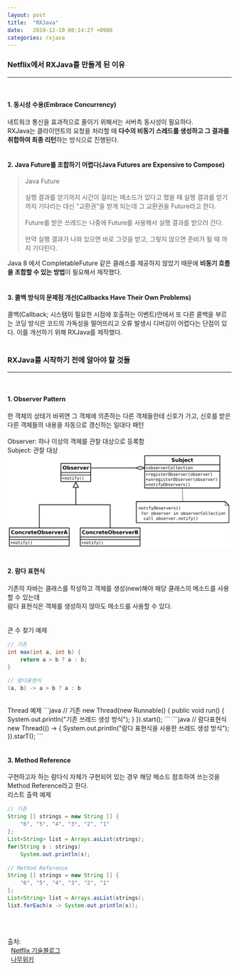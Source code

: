 ```yaml
---
layout: post
title:  "RXJava"
date:   2019-12-10 00:14:27 +0900
categories: rxjava
---
```


### Netflix에서 RXJava를 만들게 된 이유
-----
<br>

#### 1. 동시성 수용(Embrace Concurrency)
네트워크 통신을 효과적으로 줄이기 위해서는 서버측 동시성이 필요하다.<br>
RXJava는 클라이언트의 요청을 처리할 때 **다수의 비동기 스레드를 생성하고 그 결과를 취합하여 최종 리턴**하는 방식으로 진행된다.
<br><br>

#### 2. Java Future를 조합하기 어렵다(Java Futures are Expensive to Compose)
> Java Future<br><br>
실행 결과를 얻기까지 시간이 걸리는 메소드가 있다고 했을 때 실행 결과를 얻기까지 기다리는 대신 "교환권"을 받게 되는데 그 교환권을 Future라고 한다.<br><br>
Future를 받은 쓰레드는 나중에 Future를 사용해서 실행 결과를 받으러 간다.<br><br>
만약 실행 결과가 나와 있으면 바로 그것을 받고, 그렇지 않으면 준비가 될 때 까지 기다린다.

Java 8 에서 CompletableFuture 같은 클래스를 제공하지 않았기 때문에 **비동기 흐름을 조합할 수 있는 방법**이 필요해서 제작했다.
<br><br>

#### 3. 콜백 방식의 문제점 개선(Callbacks Have Their Own Problems)
콜백(Callback; 시스템이 필요한 시점에 호출하는 이벤트)안에서 또 다른 콜백을 부르는 코딩 방식은 코드의 가독성을 떨어뜨리고 오류 발생시 디버깅이 어렵다는 단점이 있다. 이를 개선하기 위해 RXJava를 제작했다.
<br><br>

### RXJava를 시작하기 전에 알아야 할 것들
-----
<br>

#### 1. Observer Pattern
한 객체의 상태가 바뀌면 그 객체에 의존하는 다른 객체들한테 신호가 가고, 신호를 받은 다른 객체들의 내용을 자동으로 갱신하는 일대다 패턴<br><br>
Observer: 하나 이상의 객체를 관찰 대상으로 등록함<br>
Subject: 관찰 대상<br>
![img1](/img/2019-12-10-rxjava-1.png)
<br><br>

#### 2. 람다 표현식
기존의 자바는 클래스를 작성하고 객체를 생성(new)해야 해당 클래스의 메소드를 사용할 수 있는데<br>
람다 표현식은 객체를 생성하지 않아도 메소드를 사용할 수 있다.<br>
<br><br>
큰 수 찾기 예제
```java
// 기존
int max(int a, int b) {
    return a > b ? a : b;
}
```
```java
// 람다표현식
(a, b) -> a > b ? a : b
```
<br>
Thread 예제
```java
// 기존
new Thread(new Runnable() {
    public void run() {
        System.out.println("기존 쓰레드 생성 방식");
    }
}).start();
```
```java
// 람다표현식
new Thread(() -> {
    System.out.println("람다 표현식을 사용한 쓰레드 생성 방식");
}).starT();
```
<br>
<br>

#### 3. Method Reference
구현하고자 하는 람다식 자체가 구현되어 있는 경우 해당 메소드 참조하여 쓰는것을 Method Reference라고 한다.
<br>
리스트 출력 예제
```java
// 기존
String [] strings = new String [] {
    "6", "5", "4", "3", "2", "1"
};
List<String> list = Arrays.asList(strings);
for(String s : strings)
    System.out.println(s);
```
```java
// Method Reference
String [] strings = new String [] {
    "6", "5", "4", "3", "2", "1"
};
List<String> list = Arrays.asList(strings);
list.forEach(x -> System.out.println(x));
```
<br>
<br>




출처:<br>
&nbsp;&nbsp;[Netflix 기술블로그]<br>
&nbsp;&nbsp;[나무위키]<br>

[Netflix 기술블로그]: https://medium.com/netflix-techblog/reactive-programming-in-the-netflix-api-with-rxjava-7811c3a1496a
[나무위키]: https://ko.wikipedia.org/wiki/%EC%98%B5%EC%84%9C%EB%B2%84_%ED%8C%A8%ED%84%B4


<!-- ~~Oh My God~~
`_posts` -->